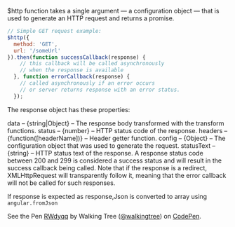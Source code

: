 $http function takes a single argument — a configuration object — that is used to generate an HTTP request and returns a promise.

```javascript
// Simple GET request example:
$http({
  method: 'GET',
  url: '/someUrl'
}).then(function successCallback(response) {
    // this callback will be called asynchronously
    // when the response is available
  }, function errorCallback(response) {
    // called asynchronously if an error occurs
    // or server returns response with an error status.
  });
  ```
The response object has these properties:

data – {string|Object} – The response body transformed with the transform functions.
status – {number} – HTTP status code of the response.
headers – {function([headerName])} – Header getter function.
config – {Object} – The configuration object that was used to generate the request.
statusText – {string} – HTTP status text of the response.
A response status code between 200 and 299 is considered a success status and will result in the success callback being called. Note that if the response is a redirect, XMLHttpRequest will transparently follow it, meaning that the error callback will not be called for such responses.

If response is expected as response,Json is converted to array using `angular.fromJson`

<p data-height="268" data-theme-id="0" data-slug-hash="RWdyqq" data-default-tab="result" data-user="walkingtree" class='codepen'>See the Pen <a href='http://codepen.io/walkingtree/pen/RWdyqq/'>RWdyqq</a> by Walking Tree (<a href='http://codepen.io/walkingtree'>@walkingtree</a>) on <a href='http://codepen.io'>CodePen</a>.</p>
<script async src="//assets.codepen.io/assets/embed/ei.js"></script>
